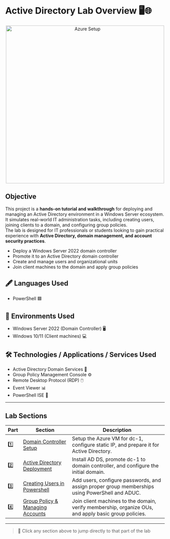 # Active Directory Lab Overview 🖥️🌐

<p align="center">
  <img src="https://i.imgur.com/gUKUoFk.png" alt="Azure Setup" width="500"/>
</p>

## Objective 
This project is a **hands-on tutorial and walkthrough** for deploying and managing an Active Directory environment in a Windows Server ecosystem.  
It simulates real-world IT administration tasks, including creating users, joining clients to a domain, and configuring group policies.  
The lab is designed for IT professionals or students looking to gain practical experience with **Active Directory, domain management, and account security practices**.

- Deploy a Windows Server 2022 domain controller  
- Promote it to an Active Directory domain controller  
- Create and manage users and organizational units  
- Join client machines to the domain and apply group policies

## 🖋️ Languages Used
- PowerShell 🟦  

## 🏢 Environments Used
- Windows Server 2022 (Domain Controller) 🖥️  
- Windows 10/11 (Client machines) 💻  

## 🛠️ Technologies / Applications / Services Used
- Active Directory Domain Services 📂  
- Group Policy Management Console  ⚙️  
- Remote Desktop Protocol (RDP) 🖱️  
- Event Viewer 📊  
- PowerShell ISE 🔹

---

## Lab Sections

| Part | Section | Description |
|------|---------|-------------|
| 1️⃣ | [Domain Controller Setup](Domain%20Controller%20Setup.md) | Setup the Azure VM for dc-1, configure static IP, and prepare it for Active Directory. |
| 2️⃣ | [Active Directory Deployment](Active%20Directory%20Deployment.md) | Install AD DS, promote dc-1 to domain controller, and configure the initial domain. |
| 3️⃣ | [Creating Users in Powershell](Creating%20Users%20in%20Powershell.md) | Add users, configure passwords, and assign proper group memberships using PowerShell and ADUC. |
| 4️⃣ | [Group Policy & Managing Accounts](Group%20Policy%20&%20Managing%20Accounts.md) | Join client machines to the domain, verify membership, organize OUs, and apply basic group policies. |

---

> 📌 Click any section above to jump directly to that part of the lab
